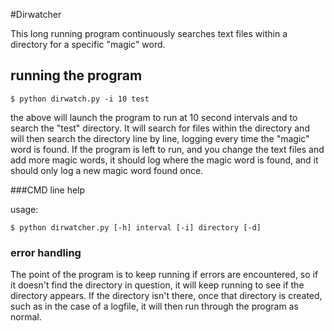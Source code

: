 
#Dirwatcher

This long running program continuously searches text files within a directory for a specific "magic" word.

## running the program

```
$ python dirwatch.py -i 10 test
```
the above will launch the program to run at 10 second intervals and to search the "test" directory.
It will search for files within the directory and will then search the directory line by line, logging every time the "magic" word is found.
If the program is left to run, and you change the text files and add more magic words, it should log where the magic word is found, and it should only log a new magic word found once.

###CMD line help

usage:
```
$ python dirwatcher.py [-h] interval [-i] directory [-d]
```

### error handling
The point of the program is to keep running if errors are encountered, so if it doesn't find the directory in question, it will keep running to see if the directory appears.
If the directory isn't there, once that directory is created, such as in the case of a logfile, it will then run through the program as normal.

